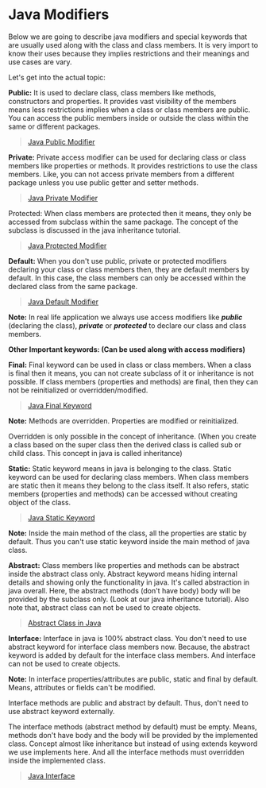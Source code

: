 # Java Modifiers

Below we are going to describe java modifiers and special keywords that are usually used along with the class and class members. It is very import to know their uses because they implies restrictions and their meanings and use cases are vary.


Let's get into the actual topic:


**Public:** It is used to declare class, class members like methods, constructors and properties. It provides vast visibility of the members means less restrictions implies when a class or class members are public. You can access the public members inside or outside the class within the same or different packages.

> [Java Public Modifier](/java-public-modifier)

**Private:** Private access modifier can be used for declaring class or class members like properties or methods. It provides restrictions to use the class members. Like, you can not access private members from a different package unless you use public getter and setter methods.

> [Java Private Modifier](/java-private-modifier)

Protected: When class members are protected then it means, they only be accessed from subclass within the same package. The concept of the subclass is discussed in the java inheritance tutorial.

> [Java Protected Modifier](/java-protected-modifier)

**Default:** When you don't use public, private or protected modifiers declaring your class or class members then, they are default members by default. In this case, the class members can only be accessed within the declared class from the same package.

> [Java Default Modifier](/java-default-modifier)

**Note:** In real life application we always use access modifiers like ***public*** (declaring the class), ***private*** or ***protected*** to declare our class and class members.


**Other Important keywords: (Can be used along with access modifiers)**

**Final:** Final keyword can be used in class or class members. When a class is final then it means, you can not create subclass of it or inheritance is not possible. If class members (properties and methods) are final, then they can not be reinitialized or overridden/modified.

> [Java Final Keyword](/java-final-keyword)

**Note:** Methods are overridden. Properties are modified or reinitialized.

Overridden is only possible in the concept of inheritance. (When you create a class based on the super class then the derived class is called sub or child class. This concept in java is called inheritance)

**Static:** Static keyword means in java is belonging to the class. Static keyword can be used for declaring class members. When class members are static then it means they belong to the class itself. It also refers, static members (properties and methods) can be accessed without creating object of the class.

> [Java Static Keyword](/java-static-keyword)

**Note:** Inside the main method of the class, all the properties are static by default. Thus you can't use static keyword inside the main method of java class.

**Abstract:** Class members like properties and methods can be abstract inside the abstract class only. Abstract keyword means hiding internal details and showing only the functionality in java. It's called abstraction in java overall. Here, the abstract methods (don't have body) body will be provided by the subclass only. (Look at our java inheritance tutorial). Also note that, abstract class can not be used to create objects.

> [Abstract Class in Java](/java-abstract-class)


**Interface:** Interface in java is 100% abstract class. You don't need to use abstract keyword for interface class members now. Because, the abstract keyword is added by default for the interface class members. And interface can not be used to create objects.

**Note:** In interface properties/attributes are public, static and final by default. Means, attributes or fields can't be modified.

Interface methods are public and abstract by default. Thus, don't need to use abstract keyword externally.

The interface methods (abstract method by default) must be empty. Means, methods don't have body and the body will be provided by the implemented class. Concept almost like inheritance but instead of using extends keyword we use implements here. And all the interface methods must overridden inside the implemented class.

> [Java Interface](/java-interface)